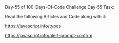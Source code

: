 
Day-55 of 100-Days-Of-Code Challenge
Day-55 Task:

Read the following Articles and Code along with it:

https://javascript.info/types

https://javascript.info/alert-prompt-confirm